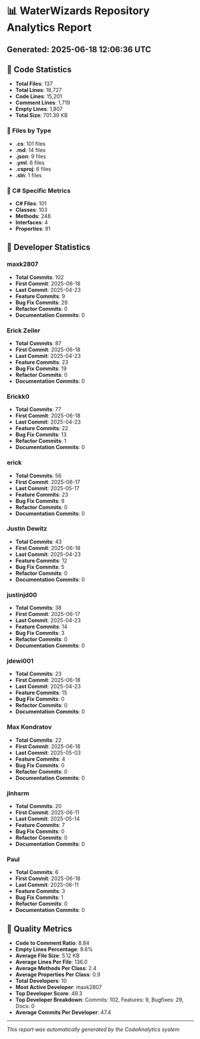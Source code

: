 # 📊 WaterWizards Repository Analytics Report
## Generated: 2025-06-18 12:06:36 UTC

## 📝 Code Statistics
- **Total Files**: 137
- **Total Lines**: 18,727
- **Code Lines**: 15,201
- **Comment Lines**: 1,719
- **Empty Lines**: 1,807
- **Total Size**: 701.39 KB

### 📁 Files by Type
- **.cs**: 101 files
- **.md**: 14 files
- **.json**: 9 files
- **.yml**: 6 files
- **.csproj**: 6 files
- **.sln**: 1 files

### 🔧 C# Specific Metrics
- **C# Files**: 101
- **Classes**: 103
- **Methods**: 248
- **Interfaces**: 4
- **Properties**: 91

## 👥 Developer Statistics
### maxk2807
- **Total Commits**: 102
- **First Commit**: 2025-06-18
- **Last Commit**: 2025-04-23
- **Feature Commits**: 9
- **Bug Fix Commits**: 29
- **Refactor Commits**: 0
- **Documentation Commits**: 0

### Erick Zeiler
- **Total Commits**: 87
- **First Commit**: 2025-06-18
- **Last Commit**: 2025-04-23
- **Feature Commits**: 23
- **Bug Fix Commits**: 19
- **Refactor Commits**: 0
- **Documentation Commits**: 0

### Erickk0
- **Total Commits**: 77
- **First Commit**: 2025-06-18
- **Last Commit**: 2025-04-23
- **Feature Commits**: 22
- **Bug Fix Commits**: 13
- **Refactor Commits**: 1
- **Documentation Commits**: 0

### erick
- **Total Commits**: 56
- **First Commit**: 2025-06-17
- **Last Commit**: 2025-05-17
- **Feature Commits**: 23
- **Bug Fix Commits**: 9
- **Refactor Commits**: 0
- **Documentation Commits**: 0

### Justin Dewitz
- **Total Commits**: 43
- **First Commit**: 2025-06-18
- **Last Commit**: 2025-04-23
- **Feature Commits**: 12
- **Bug Fix Commits**: 5
- **Refactor Commits**: 0
- **Documentation Commits**: 0

### justinjd00
- **Total Commits**: 38
- **First Commit**: 2025-06-17
- **Last Commit**: 2025-04-23
- **Feature Commits**: 14
- **Bug Fix Commits**: 3
- **Refactor Commits**: 0
- **Documentation Commits**: 0

### jdewi001
- **Total Commits**: 23
- **First Commit**: 2025-06-18
- **Last Commit**: 2025-04-23
- **Feature Commits**: 15
- **Bug Fix Commits**: 0
- **Refactor Commits**: 0
- **Documentation Commits**: 0

### Max Kondratov
- **Total Commits**: 22
- **First Commit**: 2025-06-18
- **Last Commit**: 2025-05-03
- **Feature Commits**: 4
- **Bug Fix Commits**: 0
- **Refactor Commits**: 0
- **Documentation Commits**: 0

### jlnhsrm
- **Total Commits**: 20
- **First Commit**: 2025-06-11
- **Last Commit**: 2025-05-14
- **Feature Commits**: 7
- **Bug Fix Commits**: 0
- **Refactor Commits**: 0
- **Documentation Commits**: 0

### Paul
- **Total Commits**: 6
- **First Commit**: 2025-06-18
- **Last Commit**: 2025-06-11
- **Feature Commits**: 3
- **Bug Fix Commits**: 1
- **Refactor Commits**: 0
- **Documentation Commits**: 0

## 🎯 Quality Metrics
- **Code to Comment Ratio**: 8.84
- **Empty Lines Percentage**: 9.6%
- **Average File Size**: 5.12 KB
- **Average Lines Per File**: 136.0
- **Average Methods Per Class**: 2.4
- **Average Properties Per Class**: 0.9
- **Total Developers**: 10
- **Most Active Developer**: maxk2807
- **Top Developer Score**: 49.3
- **Top Developer Breakdown**: Commits: 102, Features: 9, Bugfixes: 29, Docs: 0
- **Average Commits Per Developer**: 47.4

---
*This report was automatically generated by the CodeAnalytics system*
